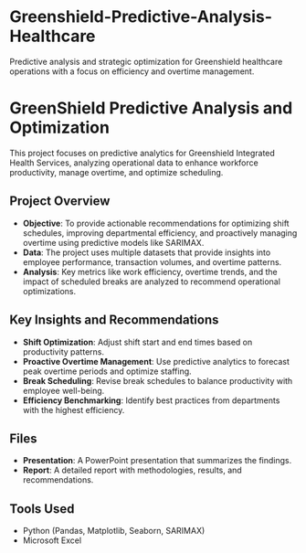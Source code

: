 # Greenshield-Predictive-Analysis-Healthcare
Predictive analysis and strategic optimization for Greenshield healthcare operations with a focus on efficiency and overtime management.

# GreenShield Predictive Analysis and Optimization

This project focuses on predictive analytics for Greenshield Integrated Health Services, analyzing operational data to enhance workforce productivity, manage overtime, and optimize scheduling.

## Project Overview
- **Objective**: To provide actionable recommendations for optimizing shift schedules, improving departmental efficiency, and proactively managing overtime using predictive models like SARIMAX.
- **Data**: The project uses multiple datasets that provide insights into employee performance, transaction volumes, and overtime patterns.
- **Analysis**: Key metrics like work efficiency, overtime trends, and the impact of scheduled breaks are analyzed to recommend operational optimizations.

## Key Insights and Recommendations
- **Shift Optimization**: Adjust shift start and end times based on productivity patterns.
- **Proactive Overtime Management**: Use predictive analytics to forecast peak overtime periods and optimize staffing.
- **Break Scheduling**: Revise break schedules to balance productivity with employee well-being.
- **Efficiency Benchmarking**: Identify best practices from departments with the highest efficiency.

## Files
- **Presentation**: A PowerPoint presentation that summarizes the findings.
- **Report**: A detailed report with methodologies, results, and recommendations.

## Tools Used
- Python (Pandas, Matplotlib, Seaborn, SARIMAX)
- Microsoft Excel
